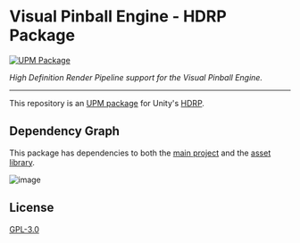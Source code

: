 # Visual Pinball Engine - HDRP Package

[![UPM Package](https://img.shields.io/npm/v/org.visualpinball.engine.unity.hdrp?label=org.visualpinball.engine.unity.hdrp&registry_uri=https://registry.visualpinball.org&color=%2333cf57&logo=unity&style=flat)](https://registry.visualpinball.org/-/web/detail/org.visualpinball.engine.unity.hdrp)

*High Definition Render Pipeline support for the Visual Pinball Engine.*

---

This repository is an [UPM package](https://docs.unity3d.com/Manual/CustomPackages.html) for Unity's [HDRP](https://docs.unity3d.com/Packages/com.unity.render-pipelines.high-definition@10.2/manual/index.html).

## Dependency Graph

This package has dependencies to both the [main project](https://github.com/freezy/VisualPinball.Engine) and the [asset library](https://github.com/VisualPinball/VisualPinball.Unity.AssetLibrary).

![image](https://user-images.githubusercontent.com/70426/103706494-25614400-4fad-11eb-9115-fdf1d65b6f11.png)

## License

[GPL-3.0](LICENSE)
